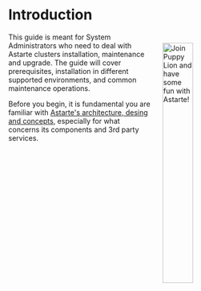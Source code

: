 # Introduction

<img align="right" src="assets/mascot_administrator.svg" style="border:20px solid transparent" alt="Join Puppy Lion and have some fun with Astarte!" width="35%" />

This guide is meant for System Administrators who need to deal with Astarte clusters installation, maintenance and upgrade. The guide will cover prerequisites, installation in different supported environments, and common maintenance operations.

Before you begin, it is fundamental you are familiar with [Astarte's architecture, desing and concepts](001-intro_architecture.html), especially for what concerns its components and 3rd party services.

